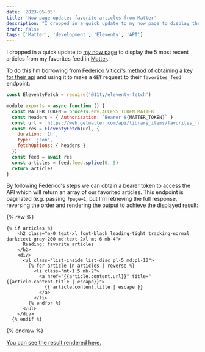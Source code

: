 ```yaml
---
date: '2023-05-05'
title: 'Now page update: favorite articles from Matter'
description: "I dropped in a quick update to my now page to display the 5 most recent articles from my favorites feed in Matter."
draft: false
tags: ['Matter', 'development', 'Eleventy', 'API']
---
```


I dropped in a quick update to [my now page](https://coryd.dev/now) to display the 5 most recent articles from my favorites feed in [Matter](https://getmatter.com/).<!-- excerpt -->

To do this I'm borrowing from [Federico Viticci's method of obtaining a key for their api](https://www.macstories.net/stories/macstories-starter-pack-reverse-engineering-the-matter-api-and-my-save-to-matter-shortcut/) and using it to make a `GET` request to their `favorites_feed` endpoint:

```javascript
const EleventyFetch = require('@11ty/eleventy-fetch')

module.exports = async function () {
  const MATTER_TOKEN = process.env.ACCESS_TOKEN_MATTER
  const headers = { Authorization: `Bearer ${MATTER_TOKEN}` }
  const url = `https://web.getmatter.com/api/library_items/favorites_feed`
  const res = EleventyFetch(url, {
    duration: '1h',
    type: 'json',
    fetchOptions: { headers },
  })
  const feed = await res
  const articles = feed.feed.splice(0, 5)
  return articles
}
```

By following Federico's steps we can obtain a bearer token to access the API which will return an array of our favorited articles. This endpoint is paginated (e.g. passing `?page=1`, but I'm retrieving the full response, reversing the order and rendering the output to achieve the displayed result:

{% raw %}

```liquid
{% if articles %}
    <h2 class="m-0 text-xl font-black leading-tight tracking-normal dark:text-gray-200 md:text-2xl mt-6 mb-4">
      Reading: favorite articles
    </h2>
    <div>
      <ul class="list-inside list-disc pl-5 md:pl-10">
        {% for article in articles | reverse %}
          <li class="mt-1.5 mb-2">
            <a href="{{article.content.url}}" title="{{article.content.title | escape}}">
              {{ article.content.title | escape }}
            </a>
          </li>
        {% endfor %}
      </ul>
    </div>
  {% endif %}
```

{% endraw %}

[You can see the result rendered here.](/now)
